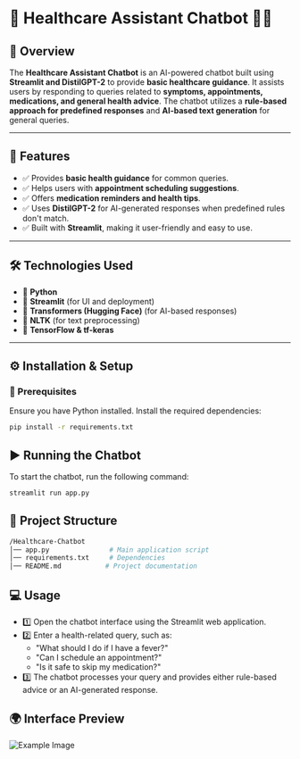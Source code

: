 # 🌟 Healthcare Assistant Chatbot 🏥🤖

## 🎯 Overview
The **Healthcare Assistant Chatbot** is an AI-powered chatbot built using **Streamlit and DistilGPT-2** to provide **basic healthcare guidance**. It assists users by responding to queries related to **symptoms, appointments, medications, and general health advice**. The chatbot utilizes a **rule-based approach for predefined responses** and **AI-based text generation** for general queries.

---

## 🚀 Features
- ✅ Provides **basic health guidance** for common queries.  
- ✅ Helps users with **appointment scheduling suggestions**.  
- ✅ Offers **medication reminders and health tips**.  
- ✅ Uses **DistilGPT-2** for AI-generated responses when predefined rules don't match.  
- ✅ Built with **Streamlit**, making it user-friendly and easy to use.  

---

## 🛠️ Technologies Used
- 🔹 **Python**  
- 🔹 **Streamlit** (for UI and deployment)  
- 🔹 **Transformers (Hugging Face)** (for AI-based responses)  
- 🔹 **NLTK** (for text preprocessing)  
- 🔹 **TensorFlow & tf-keras**  

---

## ⚙️ Installation & Setup
### 📌 Prerequisites
Ensure you have Python installed. Install the required dependencies:
```bash
pip install -r requirements.txt
```
## ▶️ Running the Chatbot
To start the chatbot, run the following command:
```bash
streamlit run app.py
```
## 📂 Project Structure
```bash
/Healthcare-Chatbot
│── app.py               # Main application script
│── requirements.txt     # Dependencies
│── README.md           # Project documentation
```
## 💻 Usage

- 1️⃣ Open the chatbot interface using the Streamlit web application.
- 2️⃣ Enter a health-related query, such as:
   - "What should I do if I have a fever?"
   - "Can I schedule an appointment?"
   - "Is it safe to skip my medication?"
- 3️⃣ The chatbot processes your query and provides either rule-based advice or an AI-generated response.
## 🌍 Interface Preview
![Example Image](![IMG-20250211-WA0006](https://github.com/user-attachments/assets/686101d7-fb80-4fb9-938c-f91880cd7d34)
)
